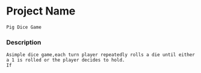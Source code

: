 # Project Name
~~~
Pig Dice Game
~~~
### Description
~~~
Asimple dice game,each turn player repeatedly rolls a die until either
a 1 is rolled or the player decides to hold.
If

